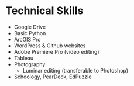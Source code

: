 # Technical Skills
- Google Drive
- Basic Python
- ArcGIS Pro
- WordPress & Github websites
- Adobe Premiere Pro (video editing)
- Tableau
- Photography
  - Luminar editing (transferable to Photoshop)
- Schoology, PearDeck, EdPuzzle
